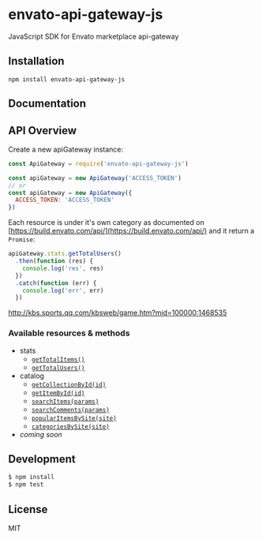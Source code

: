 # envato-api-gateway-js
JavaScript SDK for Envato marketplace api-gateway

## Installation

`npm install envato-api-gateway-js`

## Documentation

## API Overview

Create a new apiGateway instance:

```js
const ApiGateway = require('envato-api-gateway-js')

const apiGateway = new ApiGateway('ACCESS_TOKEN')
// or
const apiGateway = new ApiGateway({
  ACCESS_TOKEN: 'ACCESS_TOKEN'
})
```

Each resource is under it's own category as documented on [https://build.envato.com/api/](https://build.envato.com/api/) and it return a `Promise`:

```js
apiGateway.stats.getTotalUsers()
  .then(function (res) {
    console.log('res', res)
  })
  .catch(function (err) {
    console.log('err', err)
  })
```

http://kbs.sports.qq.com/kbsweb/game.htm?mid=100000:1468535

### Available resources & methods

* stats
  * [`getTotalItems()`](https://build.envato.com/api/#market_TotalItems)
  * [`getTotalUsers()`](https://build.envato.com/api/#market_TotalUsers)
* catalog
  * [`getCollectionById(id)`](https://build.envato.com/api/#market_0_Catalog_Collection)
  * [`getItemById(id)`](https://build.envato.com/api/#market_0_Catalog_Item)
  * [`searchItems(params)`](https://build.envato.com/api/#search_GET_search_item_json)
  * [`searchComments(params)`](https://build.envato.com/api/#search_GET_search_comment_json)
  * [`popularItemsBySite(site)`](https://build.envato.com/api/#market_Popular)
  * [`categoriesBySite(site)`](https://build.envato.com/api/#market_Categories)
* _coming soon_

## Development

```sh
$ npm install
$ npm test
```

## License

MIT
